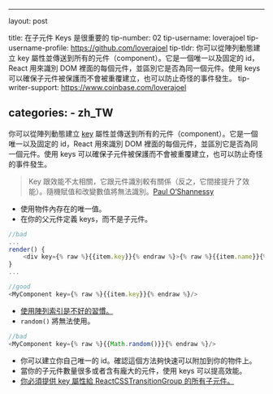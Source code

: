 
---
layout: post

title: 在子元件 Keys 是很重要的
tip-number: 02
tip-username: loverajoel
tip-username-profile: https://github.com/loverajoel
tip-tldr: 你可以從陣列動態建立 key 屬性並傳送到所有的元件（component）。它是一個唯一以及固定的 id，React 用來識別 DOM 裡面的每個元件，並區別它是否為同一個元件。使用 keys 可以確保子元件被保護而不會被重覆建立，也可以防止奇怪的事件發生。
tip-writer-support: https://www.coinbase.com/loverajoel

categories:
    - zh_TW
---

你可以從陣列動態建立 [key](https://facebook.github.io/react/docs/multiple-components.html#dynamic-children) 屬性並傳送到所有的元件（component）。它是一個唯一以及固定的 id，React 用來識別 DOM 裡面的每個元件，並區別它是否為同一個元件。使用 keys 可以確保子元件被保護而不會被重覆建立，也可以防止奇怪的事件發生。

> Key 跟效能不太相關，它跟元件識別較有關係（反之，它間接提升了效能）。隨機賦值和改變數值將無法識別。[Paul O’Shannessy](https://github.com/facebook/react/issues/1342#issuecomment-39230939)

- 使用物件內存在的唯一值。
- 在你的父元件定義 keys，而不是子元件。

```javascript
//bad
...
render() {
	<div key={% raw %}{{item.key}}{% endraw %}>{% raw %}{{item.name}}{% endraw %}</div>
}
...

//good
<MyComponent key={% raw %}{{item.key}}{% endraw %}/>
```
- [使用陣列索引是不好的習慣。](https://medium.com/@robinpokorny/index-as-a-key-is-an-anti-pattern-e0349aece318#.76co046o9)
- `random()` 將無法使用。

```javascript
//bad
<MyComponent key={% raw %}{{Math.random()}}{% endraw %}/>
```


- 你可以建立你自己唯一的 id。確認這個方法夠快速可以附加到你的物件上。
- 當你的子元件數量很多或者含有龐大的元件，使用 keys 可以提高效能。
- [你必須提供 key 屬性給 ReactCSSTransitionGroup 的所有子元件。](http://docs.reactjs-china.com/react/docs/animation.html)
